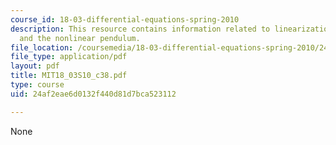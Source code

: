 ```yaml
---
course_id: 18-03-differential-equations-spring-2010
description: This resource contains information related to linearization near equilibria
  and the nonlinear pendulum.
file_location: /coursemedia/18-03-differential-equations-spring-2010/24af2eae6d0132f440d81d7bca523112_MIT18_03S10_c38.pdf
file_type: application/pdf
layout: pdf
title: MIT18_03S10_c38.pdf
type: course
uid: 24af2eae6d0132f440d81d7bca523112

---
```

None
